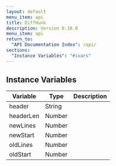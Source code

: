```yaml
---
layout: default
menu_item: api
title: DiffHunk
description: Version 0.18.0
menu_item: api
return_to:
  "API Documentation Index": /api/
sections:
  "Instance Variables": "#ivars"
---
```


## <a name="ivars"></a>Instance Variables

| Variable | Type | Description |
| --- | --- | --- |
| <a name="header"></a>header | String |  |
| <a name="headerLen"></a>headerLen | Number |  |
| <a name="newLines"></a>newLines | Number |  |
| <a name="newStart"></a>newStart | Number |  |
| <a name="oldLines"></a>oldLines | Number |  |
| <a name="oldStart"></a>oldStart | Number |  |

